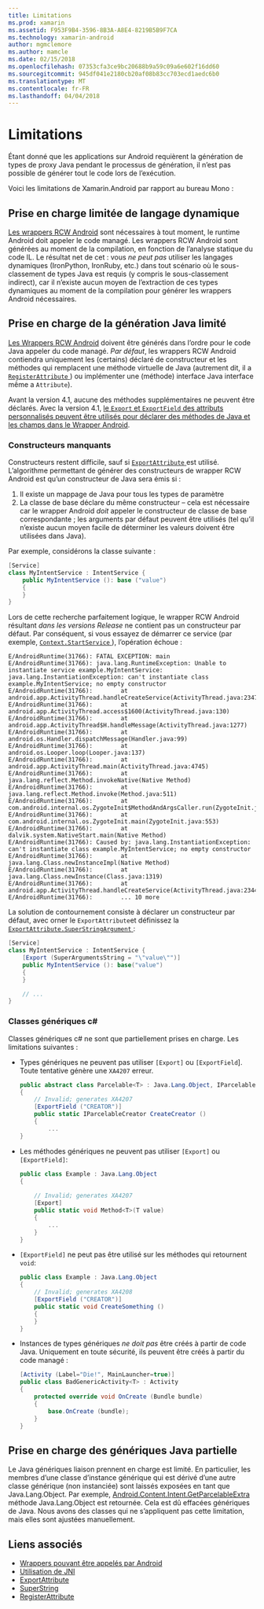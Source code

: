 ```yaml
---
title: Limitations
ms.prod: xamarin
ms.assetid: F953F9B4-3596-8B3A-A8E4-8219B5B9F7CA
ms.technology: xamarin-android
author: mgmclemore
ms.author: mamcle
ms.date: 02/15/2018
ms.openlocfilehash: 07353cfa3ce9bc20688b9a59c09a6e602f16dd60
ms.sourcegitcommit: 945df041e2180cb20af08b83cc703ecd1aedc6b0
ms.translationtype: MT
ms.contentlocale: fr-FR
ms.lasthandoff: 04/04/2018
---
```

# <a name="limitations"></a>Limitations

Étant donné que les applications sur Android requièrent la génération de types de proxy Java pendant le processus de génération, il n’est pas possible de générer tout le code lors de l’exécution.

Voici les limitations de Xamarin.Android par rapport au bureau Mono :


## <a name="limited-dynamic-language-support"></a>Prise en charge limitée de langage dynamique

 [Les wrappers RCW Android](~/android/platform/java-integration/android-callable-wrappers.md) sont nécessaires à tout moment, le runtime Android doit appeler le code managé. Les wrappers RCW Android sont générées au moment de la compilation, en fonction de l’analyse statique du code IL. Le résultat net de cet : vous *ne peut pas* utiliser les langages dynamiques (IronPython, IronRuby, etc.) dans tout scénario où le sous-classement de types Java est requis (y compris le sous-classement indirect), car il n’existe aucun moyen de l’extraction de ces types dynamiques au moment de la compilation pour générer les wrappers Android nécessaires.


## <a name="limited-java-generation-support"></a>Prise en charge de la génération Java limité

[Les Wrappers RCW Android](~/android/platform/java-integration/android-callable-wrappers.md) doivent être générés dans l’ordre pour le code Java appeler du code managé. *Par défaut*, les wrappers RCW Android contiendra uniquement les (certains) déclaré de constructeur et les méthodes qui remplacent une méthode virtuelle de Java (autrement dit, il a [ `RegisterAttribute` ](https://developer.xamarin.com/api/type/Android.Runtime.RegisterAttribute/)) ou implémenter une (méthode) interface Java interface même a `Attribute`).
  
Avant la version 4.1, aucune des méthodes supplémentaires ne peuvent être déclarés. Avec la version 4.1, [le `Export` et `ExportField` des attributs personnalisés peuvent être utilisés pour déclarer des méthodes de Java et les champs dans le Wrapper Android](~/android/platform/java-integration/working-with-jni.md).

### <a name="missing-constructors"></a>Constructeurs manquants

Constructeurs restent difficile, sauf si [ `ExportAttribute` ](https://developer.xamarin.com/api/type/Java.Interop.ExportAttribute) est utilisé. L’algorithme permettant de générer des constructeurs de wrapper RCW Android est qu’un constructeur de Java sera émis si :

1. Il existe un mappage de Java pour tous les types de paramètre
2. La classe de base déclare du même constructeur &ndash; cela est nécessaire car le wrapper Android *doit* appeler le constructeur de classe de base correspondante ; les arguments par défaut peuvent être utilisés (tel qu’il n’existe aucun moyen facile de déterminer les valeurs doivent être utilisées dans Java).

Par exemple, considérons la classe suivante :

```csharp
[Service]
class MyIntentService : IntentService {
    public MyIntentService (): base ("value")
    {
    }
}
```

Lors de cette recherche parfaitement logique, le wrapper RCW Android résultant *dans les versions Release* ne contient pas un constructeur par défaut. Par conséquent, si vous essayez de démarrer ce service (par exemple, [ `Context.StartService` ](https://developer.xamarin.com/api/member/Android.Content.Context.StartService/p/Android.Content.Intent/)), l’opération échoue :

```shell
E/AndroidRuntime(31766): FATAL EXCEPTION: main
E/AndroidRuntime(31766): java.lang.RuntimeException: Unable to instantiate service example.MyIntentService: java.lang.InstantiationException: can't instantiate class example.MyIntentService; no empty constructor
E/AndroidRuntime(31766):        at android.app.ActivityThread.handleCreateService(ActivityThread.java:2347)
E/AndroidRuntime(31766):        at android.app.ActivityThread.access$1600(ActivityThread.java:130)
E/AndroidRuntime(31766):        at android.app.ActivityThread$H.handleMessage(ActivityThread.java:1277)
E/AndroidRuntime(31766):        at android.os.Handler.dispatchMessage(Handler.java:99)
E/AndroidRuntime(31766):        at android.os.Looper.loop(Looper.java:137)
E/AndroidRuntime(31766):        at android.app.ActivityThread.main(ActivityThread.java:4745)
E/AndroidRuntime(31766):        at java.lang.reflect.Method.invokeNative(Native Method)
E/AndroidRuntime(31766):        at java.lang.reflect.Method.invoke(Method.java:511)
E/AndroidRuntime(31766):        at com.android.internal.os.ZygoteInit$MethodAndArgsCaller.run(ZygoteInit.java:786)
E/AndroidRuntime(31766):        at com.android.internal.os.ZygoteInit.main(ZygoteInit.java:553)
E/AndroidRuntime(31766):        at dalvik.system.NativeStart.main(Native Method)
E/AndroidRuntime(31766): Caused by: java.lang.InstantiationException: can't instantiate class example.MyIntentService; no empty constructor
E/AndroidRuntime(31766):        at java.lang.Class.newInstanceImpl(Native Method)
E/AndroidRuntime(31766):        at java.lang.Class.newInstance(Class.java:1319)
E/AndroidRuntime(31766):        at android.app.ActivityThread.handleCreateService(ActivityThread.java:2344)
E/AndroidRuntime(31766):        ... 10 more
```

La solution de contournement consiste à déclarer un constructeur par défaut, avec orner le `ExportAttribute`et définissez la [ `ExportAttribute.SuperStringArgument` ](https://developer.xamarin.com/api/property/Java.Interop.ExportAttribute.SuperArgumentsString/): 

```csharp
[Service]
class MyIntentService : IntentService {
    [Export (SuperArgumentsString = "\"value\"")]
    public MyIntentService (): base("value")
    {
    }

    // ...
}
```


### <a name="generic-c-classes"></a>Classes génériques c#

Classes génériques c# ne sont que partiellement prises en charge. Les limitations suivantes :


-   Types génériques ne peuvent pas utiliser `[Export]` ou `[ExportField`]. Toute tentative génère une `XA4207` erreur.

    ```csharp
    public abstract class Parcelable<T> : Java.Lang.Object, IParcelable
    {
        // Invalid; generates XA4207
        [ExportField ("CREATOR")]
        public static IParcelableCreator CreateCreator ()
        {
            ...
    }
    ```

-   Les méthodes génériques ne peuvent pas utiliser `[Export]` ou `[ExportField]`:

    ```csharp
    public class Example : Java.Lang.Object
    {
        
        // Invalid; generates XA4207
        [Export]
        public static void Method<T>(T value)
        {
            ...
        }
    }
    ```

-   `[ExportField]` ne peut pas être utilisé sur les méthodes qui retournent `void`:

    ```csharp
    public class Example : Java.Lang.Object
    {
        // Invalid; generates XA4208
        [ExportField ("CREATOR")]
        public static void CreateSomething ()
        {
        }
    }
    ```

-   Instances de types génériques _ne doit pas_ être créés à partir de code Java.
    Uniquement en toute sécurité, ils peuvent être créés à partir du code managé :

    ```csharp
    [Activity (Label="Die!", MainLauncher=true)]
    public class BadGenericActivity<T> : Activity
    {
        protected override void OnCreate (Bundle bundle)
        {
            base.OnCreate (bundle);
        }
    }
    ```


## <a name="partial-java-generics-support"></a>Prise en charge des génériques Java partielle

Le Java génériques liaison prennent en charge est limité. En particulier, les membres d’une classe d’instance générique qui est dérivé d’une autre classe générique (non instanciée) sont laissés exposées en tant que Java.Lang.Object. Par exemple, [Android.Content.Intent.GetParcelableExtra](https://developer.xamarin.com/api/member/Android.Content.Intent.GetParcelableExtra/p/System.String/) méthode Java.Lang.Object est retournée. Cela est dû effacées génériques de Java.
Nous avons des classes qui ne s’appliquent pas cette limitation, mais elles sont ajustées manuellement.


## <a name="related-links"></a>Liens associés

- [Wrappers pouvant être appelés par Android](~/android/platform/java-integration/android-callable-wrappers.md)
- [Utilisation de JNI](~/android/platform/java-integration/working-with-jni.md)
- [ExportAttribute](https://developer.xamarin.com/api/type/Java.Interop.ExportAttribute/)
- [SuperString](https://developer.xamarin.com/api/property/Java.Interop.ExportAttribute.SuperArgumentsString/)
- [RegisterAttribute](https://developer.xamarin.com/api/type/Android.Runtime.RegisterAttribute/)
